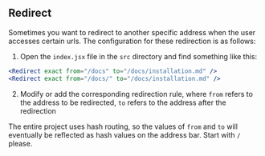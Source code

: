 ## Redirect

Sometimes you want to redirect to another specific address when the user accesses certain urls.
The configuration for these redirection is as follows:
1. Open the `index.jsx` file in the `src` directory and find something like this:

```jsx
<Redirect exact from="/docs" to="/docs/installation.md" />
<Redirect exact from="/docs/" to="/docs/installation.md" />
```

2. Modify or add the corresponding redirection rule, where `from` refers to the address to be redirected, `to` refers to the address after the redirection

The entire project uses hash routing, so the values of `from` and `to` will eventually be reflected as hash values on the address bar. Start with `/` please.